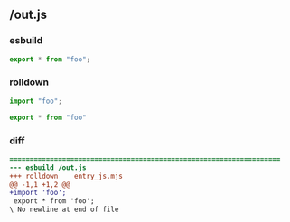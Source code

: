 ## /out.js
### esbuild
```js
export * from "foo";
```
### rolldown
```js
import "foo";

export * from "foo"


```
### diff
```diff
===================================================================
--- esbuild	/out.js
+++ rolldown	entry_js.mjs
@@ -1,1 +1,2 @@
+import 'foo';
 export * from 'foo';
\ No newline at end of file

```
